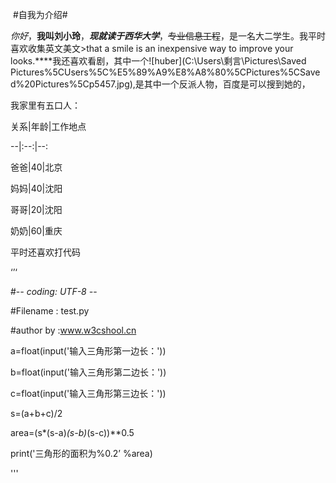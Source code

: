 ​                          #自我为介绍#

  *你好*，**我叫刘小玲**，***现就读于西华大学***，~~专业信息工程~~，是一名大二学生。我平时喜欢收集英文美文>that a smile is an inexpensive way to improve your looks.****我还喜欢看剧，其中一个![huber](C:\Users\剩言\Pictures\Saved Pictures\%5CUsers%5C%E5%89%A9%E8%A8%80%5CPictures%5CSaved%20Pictures%5Cp5457.jpg),是其中一个反派人物，百度是可以搜到她的，

[百度]: http://baidu.com

我家里有五口人：

关系|年龄|工作地点

--|:--:|--:

爸爸|40|北京

妈妈|40|沈阳

哥哥|20|沈阳

奶奶|60|重庆

平时还喜欢打代码

‘’‘

#-*- coding: UTF-8 -*-

#Filename : test.py

#author by :www.w3cshool.cn

a=float(input('输入三角形第一边长：'))

b=float(input('输入三角形第二边长：'))

c=float(input('输入三角形第三边长：'))

s=(a+b+c)/2

area=(s*(s-a)*(s-b)*(s-c))**0.5

print('三角形的面积为%0.2’ %area)

'''